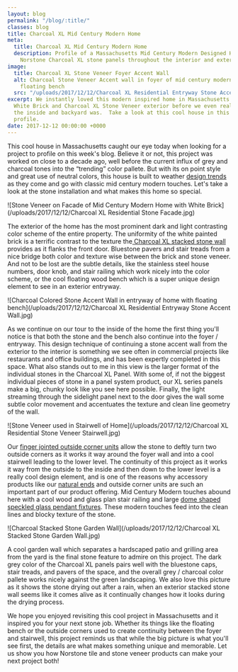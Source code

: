 ```yaml
---
layout: blog
permalink: "/blog/:title/"
classes: blog
title: Charcoal XL Mid Century Modern Home
meta:
  title: Charcoal XL Mid Century Modern Home
  description: Profile of a Massachusetts Mid Century Modern Designed Home that used
    Norstone Charcoal XL stone panels throughout the interior and exterior spaces.
image:
  title: Charcoal XL Stone Veneer Foyer Accent Wall
  alt: Charcoal Stone Veneer Accent wall in foyer of mid century modern home with
    floating bench
  src: "/uploads/2017/12/12/Charcoal XL Residential Entryway Stone Accent Wall.jpg"
excerpt: We instantly loved this modern inspired home in Massachusetts for the contrasting
  White Brick and Charcoal XL Stone Veneer exterior before we even realized how cool
  the inside and backyard was.  Take a look at this cool house in this week's project
  profile.
date: 2017-12-12 00:00:00 +0000
---
```

This cool house in Massachusetts caught our eye today when looking for a project to profile on this week's blog.  Believe it or not, this project was worked on close to a decade ago, well before the current influx of grey and charcoal tones into the “trending” color pallete.  But with its on point style and great use of neutral colors, this house is built to weather [design trends](https://www.norstoneusa.com/blog/design-trends-when-it-comes-to-stone-smooth-is-in/) as they come and go with classic mid century modern touches.  Let's take a look at the stone installation and what makes this home so special.

![Stone Veneer on Facade of Mid Century Modern Home with White Brick](/uploads/2017/12/12/Charcoal XL Residential Stone Facade.jpg)

The exterior of the home has the most prominent dark and light contrasting color scheme of the entire property.  The uniformity of the white painted brick is a terrific contrast to the texture the[ Charcoal XL stacked stone wall](https://www.norstoneusa.com/products/thin-stone-veneer-panels/charcoal/) provides as it flanks the front door.  Bluestone pavers and stair treads from a nice bridge both color and texture wise between the brick and stone veneer.  And not to be lost are the subtle details, like the stainless steel house numbers, door knob, and stair railing which work nicely into the color scheme, or the cool floating wood bench which is a super unique design element to see in an exterior entryway.

![Charcoal Colored Stone Accent Wall in entryway of home with floating bench](/uploads/2017/12/12/Charcoal XL Residential Entryway Stone Accent Wall.jpg)

As we continue on our tour to the inside of the home the first thing you'll notice is that both the stone and the bench also continue into the foyer / entryway.  This design technique of continuing a stone accent wall from the exterior to the interior is something we see often in commercial projects like restaurants and office buildings, and has been expertly completed in this space.  What also stands out to me in this view is the larger format of the individual stones in the Charcoal XL Panel.  With some of, if not the biggest individual pieces of stone in a panel system product, our XL series panels make a big, chunky look like you see here possible.  Finally, the light streaming through the sidelight panel next to the door gives the wall some subtle color movement and accentuates the texture and clean line geometry of the wall.

![Stone Veneer used in Stairwell of Home](/uploads/2017/12/12/Charcoal XL Residential Stone Veneer Stairwell.jpg)

Our [finger jointed outside corner units](https://www.norstoneusa.com/blog/miter-cut-vs-corner-unit/) allow the stone to deftly turn two outside corners as it works it way around the foyer wall and into a cool stairwell leading to the lower level.  The continuity of this project as it works it way from the outside to the inside and then down to the lower level is a really cool design element, and is one of the reasons why accessory products like our [natural ends](https://www.norstoneusa.com/blog/natural-ends-norstone-s-latest-addition-to-standard-and-xl-series-rock-panels/) and outside corner units are such an important part of our product offering.  Mid Century Modern touches abound here with a cool wood and glass plan stair railing and large [dome shaped speckled glass pendant fixtures](https://www.norstoneusa.com/blog/design-school-pairing-lighting-fixtures-with-stone-veneer-for-amazing-results/).  These modern touches feed into the clean lines and blocky texture of the stone.

![Charcoal Stacked Stone Garden Wall](/uploads/2017/12/12/Charcoal XL Stacked Stone Garden Wall.jpg)

A cool garden wall which separates a hardscaped patio and grilling area from the yard is the final stone feature to admire on this project.  The dark grey color of the Charcoal XL panels pairs well with the bluestone caps, stair treads, and pavers of the space, and the overall grey / charcoal color pallete works nicely against the green landscaping.  We also love this picture as it shows the stone drying out after a rain, when an exterior stacked stone wall seems like it comes alive as it continually changes how it looks during the drying process.

We hope you enjoyed revisiting this cool project in Massachusetts and it inspired you for your next stone job.  Whether its things like the floating bench or the outside corners used to create continuity between the foyer and stairwell, this project reminds us that while the big picture is what you'll see first, the details are what makes something unique and memorable.  Let us show you how Norstone tile and stone veneer products can make your next project both!